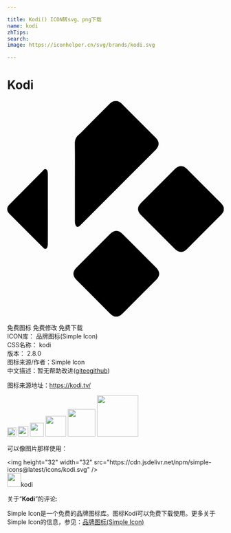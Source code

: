 ```yaml
---

title: Kodi() ICON转svg、png下载
name: kodi
zhTips: 
search: 
image: https://iconhelper.cn/svg/brands/kodi.svg

---
```


# Kodi  <small style="font-size: 60%;font-weight: 100"></small>

<div id="svg" class="svg-wrap">
<svg role="img" viewBox="0 0 24 24" xmlns="http://www.w3.org/2000/svg"><title>Kodi icon</title><path d="M12.03.047c-.226 0-.452.107-.669.324-.922.922-1.842 1.845-2.763 2.768-.233.233-.455.48-.703.695-.31.267-.405.583-.399.988.02 1.399.008 2.799.008 4.198 0 1.453-.002 2.907 0 4.36 0 .11.002.223.03.327.087.337.303.393.546.15 1.31-1.31 2.618-2.622 3.928-3.933l4.449-4.453c.43-.431.43-.905 0-1.336L12.697.37c-.216-.217-.442-.324-.668-.324zm7.224 7.23c-.223 0-.445.104-.65.309L14.82 11.37c-.428.429-.427.895 0 1.322l3.76 3.766c.44.44.908.44 1.346.002 1.215-1.216 2.427-2.433 3.644-3.647.182-.18.353-.364.43-.615v-.33c-.077-.251-.246-.436-.428-.617-1.224-1.22-2.443-2.445-3.666-3.668-.205-.205-.429-.307-.652-.307zM4.18 7.611c-.086.014-.145.094-.207.157L.209 11.572c-.28.284-.278.677.004.96l2.043 2.046c.59.59 1.177 1.182 1.767 1.772.169.168.33.139.416-.084.044-.114.062-.242.063-.364.004-1.283.004-2.567.004-3.851h-.002V8.184c0-.085-.01-.169-.022-.252-.019-.135-.072-.258-.207-.309a.186.186 0 0 0-.095-.012zm7.908 6.838c-.224 0-.447.106-.656.315L7.66 18.537c-.433.434-.433.899.002 1.334 1.215 1.216 2.43 2.43 3.643 3.649.18.18.361.354.611.433h.33c.244-.069.423-.226.598-.402 1.222-1.23 2.45-2.453 3.676-3.68.43-.43.427-.905-.004-1.338l-3.772-3.773c-.208-.208-.432-.311-.656-.31z"/></svg>
</div>
<detail full-name='kodi'></detail>

<div class="detail-page">
<p>
<span><span class="badge-success badge">免费图标</span> <span class="badge-success badge">免费修改</span>  <span class="badge-success badge">免费下载</span> </span>
<br/>
<span>
ICON库：
<span class="badge-secondary badge">品牌图标(Simple Icon)</span> 
</span>
<br/>
<span>
CSS名称：
<span class="badge-secondary badge">kodi</span> 
</span>

<br/>
<span>
版本：
<span class="badge-secondary badge">2.8.0</span> 
</span>
<br/>
<span>图标来源/作者：<span class="badge-light badge">Simple Icon</span></span> 
<br/>
<span class="zh-detail">中文描述：暂无<span class="help-link"><span>帮助改进</span>(<a href="https://gitee.com/liuwave/icon-helper/edit/master/json/brands/kodi.json" target="_blank" rel="noopener noreferrer">gitee</a><a href="https://github.com/liuwave/icon-helper/edit/master/json/brands/kodi.json" target="_blank" rel="noopener noreferrer">github</a></span>)</span><br/>
</p>
</div><div class="description description alert alert-light"><p>图标来源地址：<a href="https://kodi.tv/" target="_blank" rel="noopener noreferrer">https://kodi.tv/</a></p></div>
<div class="alert alert-dark">
<img height="21" width="21" src="https://cdn.jsdelivr.net/npm/simple-icons@latest/icons/kodi.svg" />
<img height="24" width="24" src="https://cdn.jsdelivr.net/npm/simple-icons@latest/icons/kodi.svg" />
<img height="32" width="32" src="https://cdn.jsdelivr.net/npm/simple-icons@latest/icons/kodi.svg" />
<img height="48" width="48" src="https://cdn.jsdelivr.net/npm/simple-icons@latest/icons/kodi.svg" />
<img height="64" width="64" src="https://cdn.jsdelivr.net/npm/simple-icons@latest/icons/kodi.svg" />
<img height="96" width="96" src="https://cdn.jsdelivr.net/npm/simple-icons@latest/icons/kodi.svg" />

</div>
<div>
  <p>可以像图片那样使用：    
  </p>
  <div class="alert alert-primary" style="font-size: 14px">
    &lt;img height="32" width="32" src="https://cdn.jsdelivr.net/npm/simple-icons@latest/icons/kodi.svg" /&gt;
    <copy-btn content='<img height="32" width="32" src="https://cdn.jsdelivr.net/npm/simple-icons@latest/icons/kodi.svg" />'></copy-btn>
  </div>
  <div class="alert alert-secondary">
    <img height="32" width="32" src="https://cdn.jsdelivr.net/npm/simple-icons@latest/icons/kodi.svg" />kodi
    <copy-btn content="kodi" btn-title="复制图标名称"></copy-btn>
  </div>
</div>
<div class="icon-detail__container">
<p>关于“<b>Kodi</b>”的评论:</p>
</div>
<Vssue title="关于“Kodi”的评论" />
<div><p>Simple Icon是一个免费的品牌图标库。图标Kodi可以免费下载使用。更多关于  Simple Icon的信息，参见：<a target="_blank" href="https://iconhelper.cn/brands.html">品牌图标(Simple Icon)</a>
</p></div>
